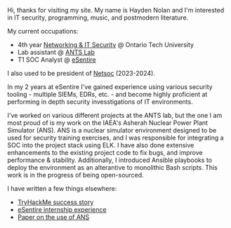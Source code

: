 Hi, thanks for visiting my site. My name is Hayden Nolan and I'm interested in IT security, programming, music, and postmodern literature.

My current occupations:
- 4th year [Networking & IT Security](https://ontariotechu.ca/programs/undergraduate/computers-and-technology/information-technology-networking-and-information-technology-security) @ Ontario Tech University
- Lab assistant @ [ANTS Lab](https://businessandit.ontariotechu.ca/ants/index.php)
- T1 SOC Analyst @ [eSentire](https://www.esentire.com)

I also used to be president of [Netsoc](https://netsoc.ca) (2023-2024).

In my 2 years at eSentire I've gained experience using various security tooling - multiple SIEMs, EDRs, etc. - and become highly proficient at performing in depth security invesstigations of IT environments.

I've worked on various different projects at the ANTS lab, but the one I am most proud of is my work on the IAEA's Asherah Nuclear Power Plant Simulator (ANS). ANS is a nuclear simulator environment designed to be used for security training exercises, and I was responsible for integrating a SOC into the project stack using ELK. I have also done extensive enhancements to the existing project code to fix bugs, and improve performance & stability. Additionally, I introduced Ansible playbooks to deploy the environment as an alterantive to monolithic Bash scripts. This work is in the progress of being open-sourced.

I have written a few things elsewhere:
- [TryHackMe success story](https://tryhackme.com/r/resources/blog/haydens-success-story)
- [eSentire internship experience](https://www.esentire.com/blog/hayden-nolan-what-i-learned-from-my-soc-analyst-internship-at-esentire)
- [Paper on the use of ANS](https://event.fourwaves.com/65inmm/abstracts/8b8dafa6-7e36-4b8b-8dde-aebf92b6af34)
